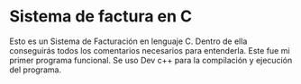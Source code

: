 # Sistema de factura en C
Esto es un Sistema de Facturación en lenguaje C. 
Dentro de ella conseguirás todos los comentarios necesarios para entenderla.
Este fue mi primer programa funcional.
Se uso Dev c++ para la compilación y ejecución del programa.
